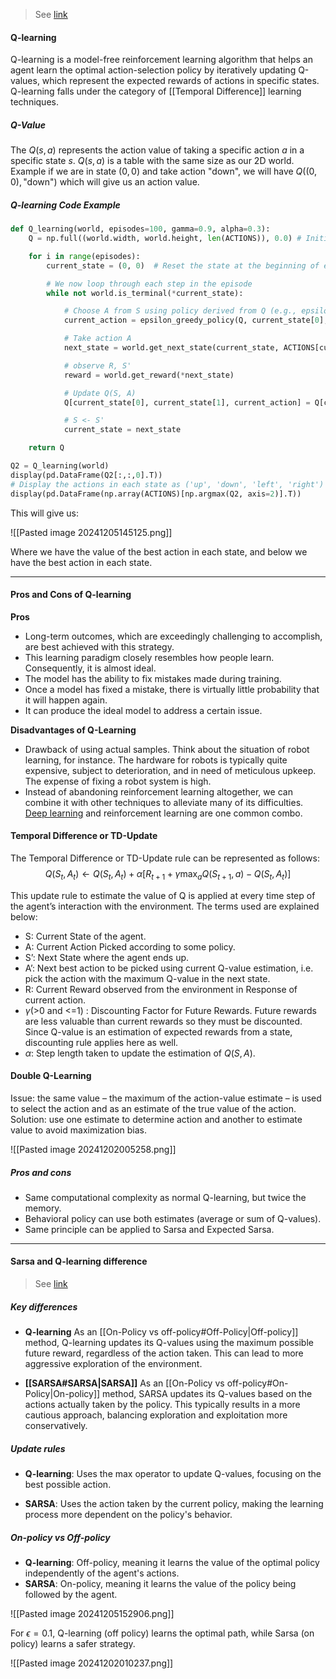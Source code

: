 > See [link](https://www.geeksforgeeks.org/q-learning-in-python/?ref=gcse_outind)
#### Q-learning
Q-learning is a model-free reinforcement learning algorithm that helps an agent learn the optimal action-selection policy by iteratively updating Q-values, which represent the expected rewards of actions in specific states. Q-learning falls under the category of [[Temporal Difference]] learning techniques.

##### Q-Value
The $Q(s,a)$ represents the action value of taking a specific action $a$ in a specific state $s$. $Q(s,a)$ is a table with the same size as our 2D world.
Example if we are in state $(0,0)$ and take action "down", we will have $Q((0,0),\text{"down"})$ which will give us an action value.

##### Q-learning Code Example
```python
def Q_learning(world, episodes=100, gamma=0.9, alpha=0.3):
    Q = np.full((world.width, world.height, len(ACTIONS)), 0.0) # Initialize the Q table with zeros

    for i in range(episodes):
        current_state = (0, 0)  # Reset the state at the beginning of each episode

        # We now loop through each step in the episode
        while not world.is_terminal(*current_state):

            # Choose A from S using policy derived from Q (e.g., epsilon-greedy)
            current_action = epsilon_greedy_policy(Q, current_state[0], current_state[1])

            # Take action A
            next_state = world.get_next_state(current_state, ACTIONS[current_action])

            # observe R, S'
            reward = world.get_reward(*next_state)

            # Update Q(S, A)
            Q[current_state[0], current_state[1], current_action] = Q[current_state[0], current_state[1], current_action] + alpha * (reward + gamma * np.max(Q[next_state[0], next_state[1], :]) - Q[current_state[0], current_state[1], current_action])

            # S <- S'
            current_state = next_state

    return Q

Q2 = Q_learning(world)
display(pd.DataFrame(Q2[:,:,0].T))
# Display the actions in each state as ('up', 'down', 'left', 'right')
display(pd.DataFrame(np.array(ACTIONS)[np.argmax(Q2, axis=2)].T))
```

This will give us:

![[Pasted image 20241205145125.png]]

Where we have the value of the best action in each state, and below we have the best action in each state.

---

#### Pros and Cons of Q-learning
**Pros**
- Long-term outcomes, which are exceedingly challenging to accomplish, are best achieved with this strategy.
- This learning paradigm closely resembles how people learn. Consequently, it is almost ideal.
- The model has the ability to fix mistakes made during training.
- Once a model has fixed a mistake, there is virtually little probability that it will happen again.
- It can produce the ideal model to address a certain issue.

 **Disadvantages of Q-Learning**
- Drawback of using actual samples. Think about the situation of robot learning, for instance. The hardware for robots is typically quite expensive, subject to deterioration, and in need of meticulous upkeep. The expense of fixing a robot system is high.
- Instead of abandoning reinforcement learning altogether, we can combine it with other techniques to alleviate many of its difficulties. [Deep learning](https://www.geeksforgeeks.org/introduction-deep-learning/) and reinforcement learning are one common combo.

#### Temporal Difference or TD-Update
The Temporal Difference or TD-Update rule can be represented as follows:  
$$
Q(S_{t},A_{t}) \leftarrow Q(S_{t},A_{t})+\alpha [R_{t+1}+\gamma \max_{a} Q(S_{t+1},a)-Q(S_{t},A_{t})]
$$

This update rule to estimate the value of Q is applied at every time step of the agent’s interaction with the environment. The terms used are explained below:

- S: Current State of the agent.
- A: Current Action Picked according to some policy.
- S’: Next State where the agent ends up.
- A’: Next best action to be picked using current Q-value estimation, i.e. pick the action with the maximum Q-value in the next state.
- R: Current Reward observed from the environment in Response of current action.
- $\gamma$(>0 and <=1) : Discounting Factor for Future Rewards. Future rewards are less valuable than current rewards so they must be discounted. Since Q-value is an estimation of expected rewards from a state, discounting rule applies here as well.
- $\alpha$: Step length taken to update the estimation of $Q(S,A)$.

#### Double Q-Learning
Issue: the same value – the maximum of the action-value estimate – is used to select the action and as an estimate of the true value of the action.
Solution: use one estimate to determine action and another to estimate value to avoid
maximization bias.

![[Pasted image 20241202005258.png]]



##### Pros and cons
* Same computational complexity as normal Q-learning, but twice the memory.
* Behavioral policy can use both estimates (average or sum of Q-values).
* Same principle can be applied to Sarsa and Expected Sarsa.

---
#### Sarsa and Q-learning difference

> See [link](https://www.geeksforgeeks.org/differences-between-q-learning-and-sarsa/?ref=gcse_outind)
##### Key differences
* **Q-learning** As an [[On-Policy vs off-policy#Off-Policy|Off-policy]] method, Q-learning updates its Q-values using the maximum possible future reward, regardless of the action taken. This can lead to more aggressive exploration of the environment.

* **[[SARSA#SARSA|SARSA]]** As an [[On-Policy vs off-policy#On-Policy|On-policy]] method, SARSA updates its Q-values based on the actions actually taken by the policy. This typically results in a more cautious approach, balancing exploration and exploitation more conservatively.

##### Update rules
- **Q-learning**: Uses the max operator to update Q-values, focusing on the best possible action.
* **SARSA**: Uses the action taken by the current policy, making the learning process more dependent on the policy's behavior.

##### On-policy vs Off-policy
- **Q-learning**: Off-policy, meaning it learns the value of the optimal policy independently of the agent's actions.
- **SARSA**: On-policy, meaning it learns the value of the policy being followed by the agent.

![[Pasted image 20241205152906.png]]

For $\epsilon=0.1$, Q-learning (off policy) learns the optimal path, while Sarsa (on policy) learns a safer strategy.

![[Pasted image 20241202010237.png]]